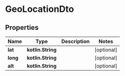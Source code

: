 
# GeoLocationDto

## Properties
Name | Type | Description | Notes
------------ | ------------- | ------------- | -------------
**lat** | **kotlin.String** |  |  [optional]
**long** | **kotlin.String** |  |  [optional]
**alt** | **kotlin.String** |  |  [optional]



